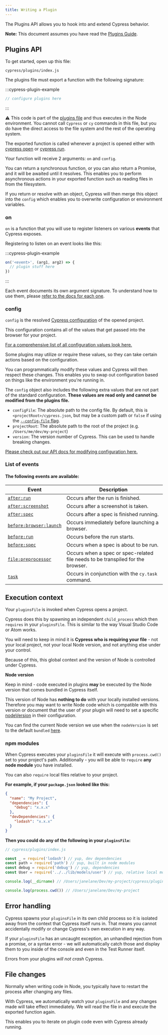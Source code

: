 ```yaml
---
title: Writing a Plugin
---
```


The Plugins API allows you to hook into and extend Cypress behavior.

<Alert type="info">

**Note:** This document assumes you have read the
[Plugins Guide](/guides/tooling/plugins-guide).

</Alert>

## Plugins API

To get started, open up this file:

```text
cypress/plugins/index.js
```

The plugins file must export a function with the following signature:

:::cypress-plugin-example

```javascript
// configure plugins here
```

:::

<Alert type="warning">

⚠️ This code is part of the
[plugins file](/guides/core-concepts/writing-and-organizing-tests.html#Plugin-files)
and thus executes in the Node environment. You cannot call `Cypress` or `cy`
commands in this file, but you do have the direct access to the file system and
the rest of the operating system.

</Alert>

The exported function is called whenever a project is opened either with
[cypress open](/guides/guides/command-line#cypress-open) or
[cypress run](/guides/guides/command-line#cypress-run).

Your function will receive 2 arguments: `on` and `config`.

You can return a synchronous function, or you can also return a Promise, and it
will be awaited until it resolves. This enables you to perform asynchronous
actions in your exported function such as reading files in from the filesystem.

If you return or resolve with an object, Cypress will then merge this object
into the `config` which enables you to overwrite configuration or environment
variables.

### on

`on` is a function that you will use to register listeners on various **events**
that Cypress exposes.

Registering to listen on an event looks like this:

:::cypress-plugin-example

```javascript
on('<event>', (arg1, arg2) => {
  // plugin stuff here
})
```

:::

Each event documents its own argument signature. To understand how to use them,
please [refer to the docs for each one](#List-of-events).

### config

`config` is the resolved
[Cypress configuration](/guides/references/configuration) of the opened project.

This configuration contains all of the values that get passed into the browser
for your project.

[For a comprehensive list of all configuration values look here.](https://github.com/cypress-io/cypress/blob/master/packages/server/lib/config.js)

Some plugins may utilize or require these values, so they can take certain
actions based on the configuration.

You can programmatically modify these values and Cypress will then respect these
changes. This enables you to swap out configuration based on things like the
environment you're running in.

<Alert type="warning">

The `config` object also includes the following extra values that are not part
of the standard configuration. **These values are read only and cannot be
modified from the plugins file.**

- `configFile`: The absolute path to the config file. By default, this is
  `<projectRoot>/cypress.json`, but may be a custom path or `false` if using the
  [`--config-file` flag](/guides/guides/command-line#cypress-open-config-file-lt-config-file-gt).
- `projectRoot`: The absolute path to the root of the project (e.g.
  `/Users/me/dev/my-project`)
- `version`: The version number of Cypress. This can be used to handle breaking
  changes.

</Alert>

[Please check out our API docs for modifying configuration here.](/api/plugins/configuration-api)

### List of events

#### The following events are available:

| Event                                                      | Description                                                                     |
| ---------------------------------------------------------- | ------------------------------------------------------------------------------- |
| [`after:run`](/api/plugins/after-run-api)                  | Occurs after the run is finished.                                               |
| [`after:screenshot`](/api/plugins/after-screenshot-api)    | Occurs after a screenshot is taken.                                             |
| [`after:spec`](/api/plugins/after-spec-api)                | Occurs after a spec is finished running.                                        |
| [`before:browser:launch`](/api/plugins/browser-launch-api) | Occurs immediately before launching a browser.                                  |
| [`before:run`](/api/plugins/before-run-api)                | Occurs before the run starts.                                                   |
| [`before:spec`](/api/plugins/before-spec-api)              | Occurs when a spec is about to be run.                                          |
| [`file:preprocessor`](/api/plugins/preprocessors-api)      | Occurs when a spec or spec-related file needs to be transpiled for the browser. |
| [`task`](/api/commands/task)                               | Occurs in conjunction with the `cy.task` command.                               |

## Execution context

Your `pluginsFile` is invoked when Cypress opens a project.

Cypress does this by spawning an independent `child_process` which then
`requires` in your `pluginsFile`. This is similar to the way Visual Studio Code
or Atom works.

You will need to keep in mind it is **Cypress who is requiring your file** - not
your local project, not your local Node version, and not anything else under
your control.

Because of this, this global context and the version of Node is controlled under
Cypress.

<Alert type="warning">

<strong class="alert-header">Node version</strong>

Keep in mind - code executed in plugins **may** be executed by the Node version
that comes bundled in Cypress itself.

This version of Node has **nothing to do** with your locally installed versions.
Therefore you may want to write Node code which is compatible with this version
or document that the user of your plugin will need to set a specific
[nodeVersion](/guides/references/configuration#Node-version) in their
configuration.

You can find the current Node version we use when the `nodeVersion` is set to
the default `bundled`
[here](https://github.com/cypress-io/cypress/blob/master/.node-version).

</Alert>

### npm modules

When Cypress executes your `pluginsFile` it will execute with `process.cwd()`
set to your project's path. Additionally - you will be able to `require` **any
node module** you have installed.

You can also `require` local files relative to your project.

**For example, if your `package.json` looked like this:**

```json
{
  "name": "My Project",
  "dependencies": {
    "debug": "x.x.x"
  },
  "devDependencies": {
    "lodash": "x.x.x"
  }
}
```

**Then you could do any of the following in your `pluginsFile`:**

```js
// cypress/plugins/index.js

const _ = require('lodash') // yup, dev dependencies
const path = require('path') // yup, built in node modules
const debug = require('debug') // yup, dependencies
const User = require('../../lib/models/user') // yup, relative local modules

console.log(__dirname) // /Users/janelane/Dev/my-project/cypress/plugins/index.js

console.log(process.cwd()) // /Users/janelane/Dev/my-project
```

## Error handling

Cypress spawns your `pluginsFile` in its own child process so it is isolated
away from the context that Cypress itself runs in. That means you cannot
accidentally modify or change Cypress's own execution in any way.

If your `pluginsFile` has an uncaught exception, an unhandled rejection from a
promise, or a syntax error - we will automatically catch those and display them
to you inside of the console and even in the Test Runner itself.

Errors from your plugins _will not crash_ Cypress.

## File changes

Normally when writing code in Node, you typically have to restart the process
after changing any files.

With Cypress, we automatically watch your `pluginsFile` and any changes made
will take effect immediately. We will read the file in and execute the exported
function again.

This enables you to iterate on plugin code even with Cypress already running.
